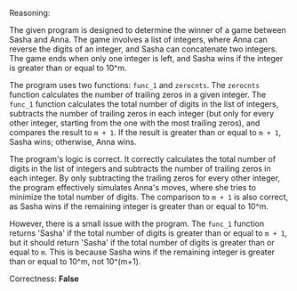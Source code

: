 Reasoning:

The given program is designed to determine the winner of a game between Sasha and Anna. The game involves a list of integers, where Anna can reverse the digits of an integer, and Sasha can concatenate two integers. The game ends when only one integer is left, and Sasha wins if the integer is greater than or equal to 10^m.

The program uses two functions: `func_1` and `zerocnts`. The `zerocnts` function calculates the number of trailing zeros in a given integer. The `func_1` function calculates the total number of digits in the list of integers, subtracts the number of trailing zeros in each integer (but only for every other integer, starting from the one with the most trailing zeros), and compares the result to `m + 1`. If the result is greater than or equal to `m + 1`, Sasha wins; otherwise, Anna wins.

The program's logic is correct. It correctly calculates the total number of digits in the list of integers and subtracts the number of trailing zeros in each integer. By only subtracting the trailing zeros for every other integer, the program effectively simulates Anna's moves, where she tries to minimize the total number of digits. The comparison to `m + 1` is also correct, as Sasha wins if the remaining integer is greater than or equal to 10^m.

However, there is a small issue with the program. The `func_1` function returns 'Sasha' if the total number of digits is greater than or equal to `m + 1`, but it should return 'Sasha' if the total number of digits is greater than or equal to `m`. This is because Sasha wins if the remaining integer is greater than or equal to 10^m, not 10^(m+1).

Correctness: **False**